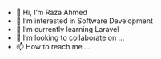 - 👋 Hi, I’m Raza Ahmed
- 👀 I’m interested in Software Development
- 🌱 I’m currently learning Laravel 
- 💞️ I’m looking to collaborate on ...
- 📫 How to reach me ...

<!---
Raza1631/Raza1631 is a ✨ special ✨ repository because its `README.md` (this file) appears on your GitHub profile.
You can click the Preview link to take a look at your changes.
--->
